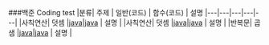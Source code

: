 ###백준 Coding test
|분류| 주제 | 일반(코드) | 함수(코드) | 설명
|---|---|---|---|---|
|사칙연산| 덧셈 |[java](https://www.acmicpc.net/source/48314503)|[java](https://www.acmicpc.net/source/51273505) | 설명 |
|사칙연산| 덧셈 |[java](https://www.acmicpc.net/source/51272621)|[java](https://www.acmicpc.net/source/51273279) | 설명 |
|반복문| 곱샘 |[java](https://www.acmicpc.net/source/51274939)|[java](https://www.acmicpc.net/source/51275122) | 설명 |
